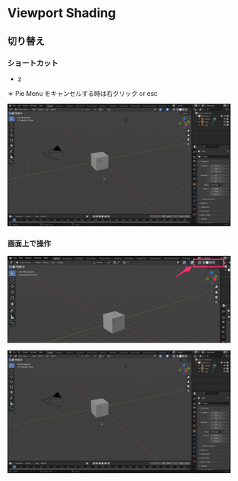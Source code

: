 # Viewport Shading

## 切り替え

### ショートカット

- z

＊ Pie Menu をキャンセルする時は右クリック or esc

![Viewport Shading Pie Menu で切り替え](images/viewport_shading_shortcut.gif)

### 画面上で操作

![Viewport Shading 切り替え](images/viewport_shading.png)

![Viewport Shading 切り替え](images/viewport_shading.gif)
